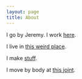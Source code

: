 ```yaml
---
layout: page
title: About
---
```


I go by Jeremy. I work [here](https://terbiumlabs.com).

I live in [this weird place](https://en.wikipedia.org/wiki/Baltimore).

I make [stuff](https://github.com/sdroadie).

I move by body at [this joint](https://mobtownballroom.com).